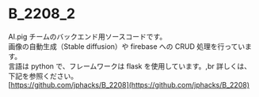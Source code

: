 # B_2208_2

AI.pig チームのバックエンド用ソースコードです。<br>
画像の自動生成（Stable diffusion）や firebase への CRUD 処理を行っています。<br>
言語は python で、フレームワークは flask を使用しています。,br
詳しくは、下記を参照ください。<br>
[https://github.com/jphacks/B_2208](https://github.com/jphacks/B_2208)
